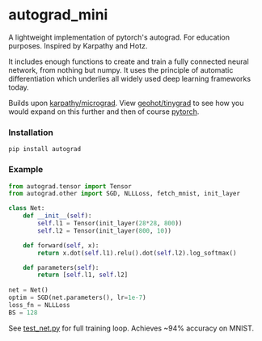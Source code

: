 # autograd_mini
A lightweight implementation of pytorch's autograd.  For education purposes.  Inspired by Karpathy and Hotz.

It includes enough functions to create and train a fully connected neural network, from nothing but numpy.  It uses the principle of automatic differentiation which underlies all widely used deep learning frameworks today. 

Builds upon [karpathy/micrograd](https://github.com/karpathy/micrograd). View [geohot/tinygrad](https://github.com/geohot/tinygrad) to see how you would expand on this further and then of course [pytorch](https://github.com/pytorch/pytorch).

### Installation
  ```pip install autograd```
  
### Example 
```python
from autograd.tensor import Tensor
from autograd.other import SGD, NLLLoss, fetch_mnist, init_layer

class Net:
    def __init__(self):
        self.l1 = Tensor(init_layer(28*28, 800))
        self.l2 = Tensor(init_layer(800, 10))

    def forward(self, x):
        return x.dot(self.l1).relu().dot(self.l2).log_softmax()

    def parameters(self):
        return [self.l1, self.l2]
        
net = Net()
optim = SGD(net.parameters(), lr=1e-7)
loss_fn = NLLLoss
BS = 128
```
See [test_net.py](https://github.com/Mulac/autograd_mini/blob/main/test/test_net.py) for full training loop.  Achieves ~94% accuracy on MNIST.
